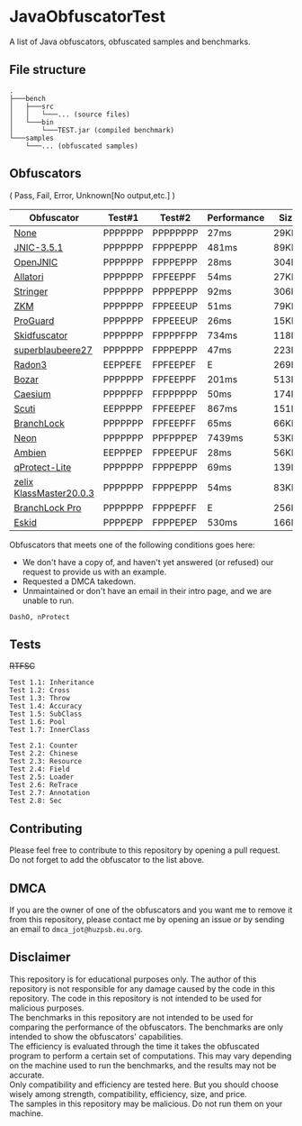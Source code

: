 # JavaObfuscatorTest

A list of Java obfuscators, obfuscated samples and benchmarks.

## File structure

````
.
├───bench
│   ├───src
│   │   └───... (source files)
│   └───bin
│       └───TEST.jar (compiled benchmark)
└───samples
    └───... (obfuscated samples)
````

## Obfuscators

( Pass, Fail, Error, Unknown[No output,etc.] )

| Obfuscator                                                         | Test#1  | Test#2   | Performance | Size  |
|--------------------------------------------------------------------|---------|----------|-------------|-------|
| [None](https://www.java.com/#LOL)                                  | PPPPPPP | PPPPPPPP | 27ms        | 29KB  | Some of my personal views :P (You find it!)
| [JNIC-3.5.1](https://jnic.dev/)                                    | PPPPPPP | FPPPEPPP | 481ms       | 89KB  | JNIC 3.5.1 with build-in flowObf and StringObf enabled.
| [OpenJNIC](https://www.blackspigot.com/threads/openjnic.173922/)   | PPPPPPP | FPPPEPPP | 28ms        | 304KB | Too good to be actually used.
| [Allatori](https://www.allatori.com/)                              | PPPPPPP | FPFEEPPF | 54ms        | 27KB  | Best for lazy people. Nearly no configuration required.
| [Stringer](https://jfxstore.com/stringer/)                         | PPPPPPP | PPPPEPPP | 92ms        | 306KB | Neat compability. Good for Spring & Android.
| [ZKM](https://zelix.com/klassmaster/index.html)                    | PPPPPPP | FPPEEEUP | 51ms        | 79KB  | = ProGuardPlusObf
| [ProGuard](https://github.com/Guardsquare/proguard/)               | PPPPPPP | FPPEEEUP | 26ms        | 15KB  | Rather an optimizer than an obfuscator.
| [Skidfuscator](https://github.com/skidfuscatordev)                 | PPPPPPP | FPPPPFPP | 734ms       | 118KB | Good for skidders. Hard to reverse. Too slow.
| [superblaubeere27](https://github.com/superblaubeere27/obfuscator) | PPPPPPP | FPPPEPPP | 47ms        | 223KB | Tradition never dies.
| [Radon3](https://github.com/ItzSomebody/radon)                     | EEPPEFE | FPFEEPEF | E           | 269KB | Crappy indeed.
| [Bozar](https://github.com/vimasig/Bozar)                          | PPPPPPP | FPFEEPPF | 201ms       | 513KB | Nothing special.
| [Caesium](https://github.com/sim0n/Caesium/)                       | PPPPPFP | FFPPPPPP | 50ms        | 174KB | Interesting with zip bomb. But patchable with Recaf.
| [Scuti](https://github.com/netindev/scuti)                         | EEPPPPP | FPFEEPEF | 867ms       | 151KB | Interesting with throw exploit. Painful 2 configure.
| [BranchLock](https://branchlock.net/)                              | PPPPPPP | FPFEEPFF | 65ms        | 66KB  | What if it's FOSS...
| [Neon](https://github.com/MoofMonkey/NeonObf)                      | PPPPPPP | PPFPPPEP | 7439ms      | 53KB  | Maybe tooooo slow. Not recommended.
| [Ambien](https://github.com/iiiiiiiris/Ambien)                     | EEPPPEP | FPPEEPUF | 28ms        | 56KB  | Zip crasher crashes Recaf. Impressive.
| [qProtect-Lite](https://mdma.dev/)                                 | PPPPPPP | FPPPEPPP | 69ms        | 139KB | 
| [zelix KlassMaster20.0.3](https://zelix.com/)                      | PPPPPPP | FPPPEPPP | 54ms        | 83KB  | heavy
| [BranchLock Pro](https://branchlock.net/)                          | PPPPPPP | FPPPEPFF | E           | 256KB | Maybe it is Perfect protection i think as a obfuscator
| [Eskid](https://baidu.com/deadth)                                  | PPPPEPP | FPPPEPEP | 530ms       | 166KB | Maybe it is cool.For fun.

Obfuscators that meets one of the following conditions goes here:
- We don't have a copy of, and haven't yet answered (or refused) our request to provide us with an example.
- Requested a DMCA takedown.
- Unmaintained or don't have an email in their intro page, and we are unable to run.
```
DashO, nProtect
```

## Tests

~~RTFSC~~

````
Test 1.1: Inheritance
Test 1.2: Cross
Test 1.3: Throw
Test 1.4: Accuracy
Test 1.5: SubClass
Test 1.6: Pool
Test 1.7: InnerClass

Test 2.1: Counter
Test 2.2: Chinese
Test 2.3: Resource
Test 2.4: Field
Test 2.5: Loader
Test 2.6: ReTrace
Test 2.7: Annotation
Test 2.8: Sec
````

## Contributing

Please feel free to contribute to this repository by opening a pull request.  
Do not forget to add the obfuscator to the list above.

## DMCA

If you are the owner of one of the obfuscators and you want me to remove it from this repository, please contact me by
opening an issue or by sending an email to `dmca_jot@huzpsb.eu.org`.

## Disclaimer

This repository is for educational purposes only. The author of this repository is not responsible for any damage caused
by the code in this repository. The code in this repository is not intended to be used for malicious purposes.  
The benchmarks in this repository are not intended to be used for comparing the performance of the obfuscators. The
benchmarks are only intended to show the obfuscators' capabilities.  
The efficiency is evaluated through the time it takes the obfuscated program to perform a certain set of computations.
This may vary depending on the machine used to run the benchmarks, and the results may not be accurate.  
Only compatibility and efficiency are tested here. But you should choose wisely among strength, compatibility,
efficiency, size, and price.  
The samples in this repository may be malicious. Do not run them on your machine.
